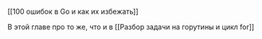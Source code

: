 [[100 ошибок в Go и как их избежать]]


В этой главе про то же, что и в [[Разбор задачи на горутины и цикл for]]
